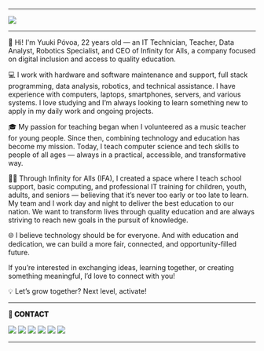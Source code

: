  * * * 

<img src="https://media.licdn.com/dms/image/v2/D4D16AQEKQ7MMOkClBA/profile-displaybackgroundimage-shrink_350_1400/B4DZYSh4m3H4AY-/0/1744067595257?e=1749686400&v=beta&t=odTydyvYtIU3FG-3aPz1kO-qs7sHW-YCSXR1aSzSwBQ">
 
 * * * 
🚀 Hi! I'm Yuuki Póvoa, 22 years old — an IT Technician, Teacher, Data Analyst, Robotics Specialist, and CEO of Infinity for Alls, a company focused on digital inclusion and access to quality education.

💻 I work with hardware and software maintenance and support, full stack programming, data analysis, robotics, and technical assistance. I have experience with computers, laptops, smartphones, servers, and various systems. I love studying and I’m always looking to learn something new to apply in my daily work and ongoing projects.

🎓 My passion for teaching began when I volunteered as a music teacher for young people. Since then, combining technology and education has become my mission. Today, I teach computer science and tech skills to people of all ages — always in a practical, accessible, and transformative way.

👨‍🏫 Through Infinity for Alls (IFA), I created a space where I teach school support, basic computing, and professional IT training for children, youth, adults, and seniors — believing that it’s never too early or too late to learn. My team and I work day and night to deliver the best education to our nation. We want to transform lives through quality education and are always striving to reach new goals in the pursuit of knowledge.

🌐 I believe technology should be for everyone. And with education and dedication, we can build a more fair, connected, and opportunity-filled future.

If you’re interested in exchanging ideas, learning together, or creating something meaningful, I’d love to connect with you!

💡 Let’s grow together? Next level, activate!
 * * * 

**📱 𝐂𝐎𝐍𝐓𝐀𝐂𝐓**  

<a href = "https://yuukipovoa.github.io/infinity.yuuki/"><img src="https://media.discordapp.net/attachments/710219392469958767/1358922519910027526/1.png?ex=6821c4f8&is=68207378&hm=235340191059e63dd039de21fd5da3dd3ea6812abbf5ebba6504a50a4d3fd714&=&format=webp&quality=lossless&width=251&height=63"></a> <a href = "https://www.linkedin.com/in/yuukipovoa/" target="_blank"> <img src="https://media.discordapp.net/attachments/710219392469958767/1358922520492769351/3.png?ex=6821c4f8&is=68207378&hm=e207c319a4bbcc7fa42d2487635bac7d093b9cb059da26d37166981ca5576972&=&format=webp&quality=lossless&width=251&height=63"></a>
<a href = "https://www.instagram.com/yuukip_tech/" target="_blank"><img src="https://media.discordapp.net/attachments/710219392469958767/1358922519217705080/4.png?ex=6821c4f8&is=68207378&hm=f5fc644cf19e85493c6392fcd3c9dc7ea6da904057f8fc671fb1749d7fb84812&=&format=webp&quality=lossless&width=251&height=63"></a>
<a href = "mailto:yuukimolinapovoa33@gmail.com"> <img src="https://media.discordapp.net/attachments/710219392469958767/1358922520186720388/2.png?ex=6821c4f8&is=68207378&hm=d513f11c4ab215479fb9627b3c2c0636a3537cbc358fe719a841b7eeabc14172&=&format=webp&quality=lossless&width=251&height=63"></a>
<a href = "https://www.infinityforalls.com.br"> <img src="https://media.discordapp.net/attachments/710219392469958767/1358922519482073108/5.png?ex=6821c4f8&is=68207378&hm=71bf9d12baff5be1cd3193567b80c22c56921e1eb40cda5cfff4a709a1f0f0c8&=&format=webp&quality=lossless&width=251&height=63"></a>
<a href = "https://discord.gg/3wtDaRTd6g"> <img src="https://media.discordapp.net/attachments/710219392469958767/1358922519691792496/6.png?ex=6821c4f8&is=68207378&hm=356a0177e048d29089abc33d9d30116377a73bfb184fb92c6633153ccdf801b1&=&format=webp&quality=lossless&width=251&height=63"></a>
 
 * * *
